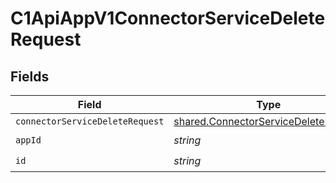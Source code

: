 # C1ApiAppV1ConnectorServiceDeleteRequest


## Fields

| Field                                                                                               | Type                                                                                                | Required                                                                                            | Description                                                                                         |
| --------------------------------------------------------------------------------------------------- | --------------------------------------------------------------------------------------------------- | --------------------------------------------------------------------------------------------------- | --------------------------------------------------------------------------------------------------- |
| `connectorServiceDeleteRequest`                                                                     | [shared.ConnectorServiceDeleteRequest](../../../sdk/models/shared/connectorservicedeleterequest.md) | :heavy_minus_sign:                                                                                  | N/A                                                                                                 |
| `appId`                                                                                             | *string*                                                                                            | :heavy_check_mark:                                                                                  | N/A                                                                                                 |
| `id`                                                                                                | *string*                                                                                            | :heavy_check_mark:                                                                                  | N/A                                                                                                 |